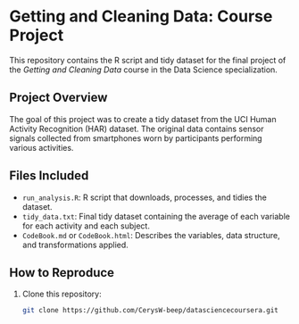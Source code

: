 # Getting and Cleaning Data: Course Project

This repository contains the R script and tidy dataset for the final project of the *Getting and Cleaning Data* course in the Data Science specialization.

## Project Overview

The goal of this project was to create a tidy dataset from the UCI Human Activity Recognition (HAR) dataset. The original data contains sensor signals collected from smartphones worn by participants performing various activities.

## Files Included

- `run_analysis.R`: R script that downloads, processes, and tidies the dataset.
- `tidy_data.txt`: Final tidy dataset containing the average of each variable for each activity and each subject.
- `CodeBook.md` or `CodeBook.html`: Describes the variables, data structure, and transformations applied.

## How to Reproduce

1. Clone this repository:
   ```bash
   git clone https://github.com/CerysW-beep/datasciencecoursera.git
